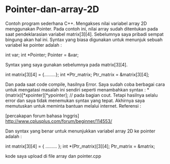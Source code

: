 # Pointer-dan-array-2D
Contoh program sederhana C++. Mengakses nilai variabel array 2D menggunakan Pointer.
Pada contoh ini, nilai array sudah ditentukan pada saat pendeklarasian variabel matrix[3][4].
Sebelumnya saya pribadi sempat bingung akan hal ini.
Syntax yang biasa digunakan untuk menunjuk sebuah variabel ke pointer adalah :

int var;
int *Pointer;
Pointer = &var;

Syntax yang saya gunakan sebelumnya pada matrix[3][4].

int matrix[3][4] = {.........};
int *Ptr_matrix;
Ptr_matrix = &matrix[3][4];

Dan pada saat code compile, hasilnya Error.
Saya sudah coba berbagai cara untuk mengatasi masalah ini sendiri seperti menambahkan syntax : *(matrix)[*xpointer][*ypointer]; //
pada bagian cout.
Tetapi hasilnya selalu error dan saya tidak menemukan syntax yang tepat.
Akhirnya saya memutuskan untuk meminta bantuan melalui internet. Referensi :

[percakapan forum bahasa Inggris]
http://www.cplusplus.com/forum/beginner/114553/

Dan syntax yang benar untuk menunjukkan variabel array 2D ke pointer adalah :

int matrix[3][4] = { ......... };
int *(Ptr_matrix)[3][4];
Ptr_matrix = &matrix;

kode saya upload di file array dan pointer.cpp
